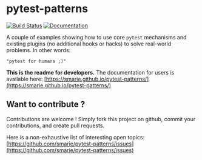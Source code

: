 # pytest-patterns

[![Build Status](https://travis-ci.org/smarie/pytest-patterns.svg?branch=master)](https://travis-ci.org/smarie/pytest-patterns) [![Documentation](https://img.shields.io/badge/docs-latest-blue.svg)](https://smarie.github.io/pytest-patterns/)

A couple of examples showing how to use core `pytest` mechanisms and existing plugins (no additional hooks or hacks) to solve real-world problems. In other words:
 
    "pytest for humans ;)"

**This is the readme for developers.** The documentation for users is available here: [https://smarie.github.io/pytest-patterns/](https://smarie.github.io/pytest-patterns/)


## Want to contribute ?

Contributions are welcome ! Simply fork this project on github, commit your contributions, and create pull requests.

Here is a non-exhaustive list of interesting open topics: [https://github.com/smarie/pytest-patterns/issues](https://github.com/smarie/pytest-patterns/issues)
